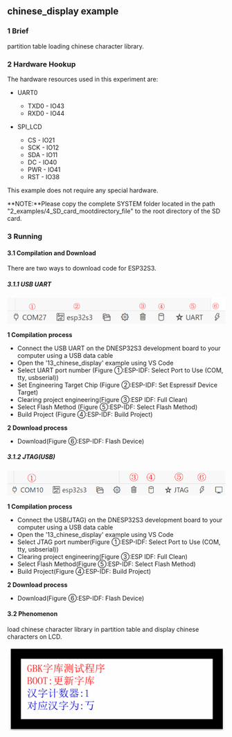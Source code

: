 ## chinese_display example

### 1 Brief

partition table loading chinese character library.

### 2 Hardware Hookup

The hardware resources used in this experiment are:

- UART0

  - TXD0 - IO43
  - RXD0 - IO44
- SPI_LCD
  - CS - IO21
  - SCK - IO12
  - SDA - IO11
  - DC - IO40
  - PWR - IO41
  - RST - IO38

This example does not require any special hardware.

**NOTE:**Please copy the complete SYSTEM folder located in the path "2_examples/4_SD_card_mootdirectory_file" to the root directory of the SD card.

### 3 Running

#### 3.1 Compilation and Download

There are two ways to download code for ESP32S3.

##### 3.1.1 USB UART

![](../../../../1_docs/3_figures/examples/led/compilation(UART).png)

**1 Compilation process**

- Connect the USB UART on the DNESP32S3 development board to your computer using a USB data cable
- Open the '13_chinese_display' example using VS Code
- Select UART port number (Figure ①:ESP-IDF: Select Port to Use (COM, tty, usbserial))
- Set Engineering Target Chip (Figure ②:ESP-IDF: Set Espressif Device Target)
- Clearing project engineering(Figure ③:ESP IDF: Full Clean)
- Select Flash Method (Figure ⑤:ESP-IDF: Select Flash Method)
- Build Project (Figure ④:ESP-IDF: Build Project)

**2 Download process**

- Download(Figure ⑥:ESP-IDF: Flash Device)

##### 3.1.2 JTAG(USB)

![](../../../../1_docs/3_figures/examples/led/compilation(JTAG).png)

**1 Compilation process**

- Connect the USB(JTAG) on the DNESP32S3 development board to your computer using a USB data cable
- Open the '13_chinese_display' example using VS Code
- Select JTAG port number(Figure ①:ESP-IDF: Select Port to Use (COM, tty, usbserial))
- Clearing project engineering(Figure ③:ESP IDF: Full Clean)
- Select Flash Method(Figure ⑤:ESP-IDF: Select Flash Method)
- Build Project(Figure ④:ESP-IDF: Build Project)

**2 Download process**

- Download(Figure ⑥:ESP-IDF: Flash Device)

#### 3.2 Phenomenon

load chinese character library in partition table and display chinese characters on LCD.

![](../../../../1_docs/3_figures/examples/chinese_display/spilcd_phenomenon_idf.png)